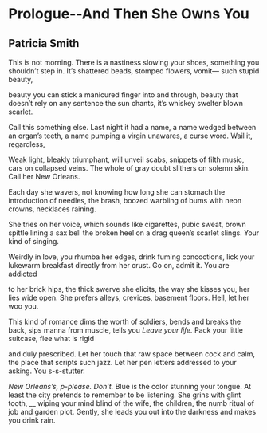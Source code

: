 # Prologue--And Then She Owns You
## Patricia Smith
This is not morning. There is a nastiness
slowing your shoes, something you shouldn’t step in.
It’s shattered beads, stomped flowers, vomit—
such stupid beauty,

beauty you can stick a manicured finger
into and through, beauty that doesn’t rely
on any sentence the sun chants, it’s whiskey
swelter blown scarlet.

Call this something else. Last night it had a name,
a name wedged between an organ’s teeth, a name
pumping a virgin unawares, a curse word.
Wail it, regardless,

Weak light, bleakly triumphant, will unveil scabs,
snippets of filth music, cars on collapsed veins.
The whole of gray doubt slithers on solemn skin.
Call her New Orleans.

Each day she wavers, not knowing how long she
can stomach the introduction of needles,
the brash, boozed warbling of bums with neon crowns,
necklaces raining.

She tries on her voice, which sounds like cigarettes,
pubic sweat, brown spittle lining a sax bell
the broken heel on a drag queen’s scarlet slings.
Your kind of singing.

Weirdly in love, you rhumba her edges, drink
fuming concoctions, lick your lukewarm breakfast
directly from her crust. Go on, admit it.
You are addicted

to her brick hips, the thick swerve she elicits,
the way she kisses you, her lies wide open.
She prefers alleys, crevices, basement floors.
Hell, let her woo you.

This kind of romance dims the worth of soldiers,
bends and breaks the back, sips manna from muscle,
tells you _Leave your life._ Pack your little suitcase,
flee what is rigid

and duly prescribed. Let her touch that raw space
between cock and calm, the place that scripts such jazz.
Let her pen letters addressed to your asking.
You s-s-stutter.

 _New Orleans’s, p-please. Don’t._ Blue is the color
stunning your tongue. At least the city pretends
to remember to be listening.
She grins with glint tooth,
 __
wiping your mind blind of the wife, the children,
the numb ritual of job and garden plot.
Gently, she leads you out into the darkness
and makes you drink rain.